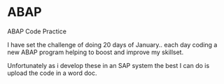# ABAP
ABAP Code Practice 


I have set the challenge of doing 20 days of January.. each day coding a new ABAP program helping to boost and improve my skillset.

Unfortunately as i develop these in an SAP system the best I can do is upload the code in  a word doc.
